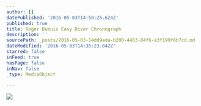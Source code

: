 ```yaml
---
author: []
datePublished: '2016-05-03T14:50:25.624Z'
published: true
title: Roger Dubuis Easy Diver Chronograph
description: ''
sourcePath: _posts/2016-05-03-14dd9ada-b200-4463-84f6-a3f199f6b7cd.md
dateModified: '2016-05-03T14:35:23.042Z'
starred: false
inFeed: true
hasPage: false
inNav: false
_type: MediaObject

---
```

![](https://the-grid-user-content.s3-us-west-2.amazonaws.com/cf2e2e6a-8a70-4595-8770-ce0d987d0cde.jpg)